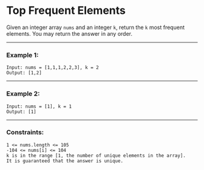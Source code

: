 # Top Frequent Elements

Given an integer array ```nums``` and an integer ```k```, return the ```k``` most frequent elements. You may return the answer in any order.



---

### Example 1:

```
Input: nums = [1,1,1,2,2,3], k = 2
Output: [1,2]
```
---

### Example 2:

```
Input: nums = [1], k = 1
Output: [1]
```
---


### Constraints:

```
1 <= nums.length <= 105
-104 <= nums[i] <= 104
k is in the range [1, the number of unique elements in the array].
It is guaranteed that the answer is unique.
```
